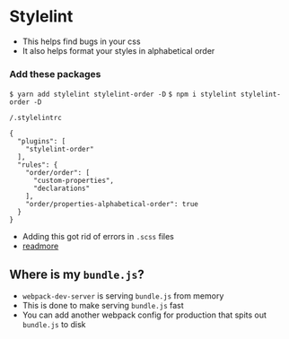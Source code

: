 # Stylelint
* This helps find bugs in your css
* It also helps format your styles in alphabetical order

### Add these packages

`$ yarn add stylelint stylelint-order -D`
`$ npm i stylelint stylelint-order -D`

`/.stylelintrc`

```
{
  "plugins": [
    "stylelint-order"
  ],
  "rules": {
    "order/order": [
      "custom-properties",
      "declarations"
    ],
    "order/properties-alphabetical-order": true
  }
}
```

* Adding this got rid of errors in `.scss` files
* [readmore](https://www.freecodecamp.org/news/integrating-prettier-with-eslint-and-stylelint-99e74fede33f/)

## Where is my `bundle.js`?
* `webpack-dev-server` is serving `bundle.js` from memory
* This is done to make serving `bundle.js` fast
* You can add another webpack config for production that spits out `bundle.js` to disk
